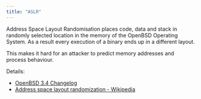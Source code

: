 ```yaml
---
title: "ASLR"
---
```


Address Space Layout Randomisation places code, data and stack in randomly
selected location in the memory of the OpenBSD Operating System. As a result
every execution of a binary ends up in a different layout.

This makes it hard for an attacker to predict memory addresses and process
behaviour.

Details:

* [OpenBSD 3.4 Changelog](https://www.openbsd.org/plus34.html)
* [Address space layout randomization - Wikipedia](https://en.wikipedia.org/wiki/Address_space_layout_randomization)
